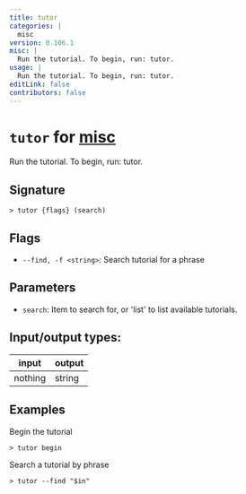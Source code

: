 ```yaml
---
title: tutor
categories: |
  misc
version: 0.106.1
misc: |
  Run the tutorial. To begin, run: tutor.
usage: |
  Run the tutorial. To begin, run: tutor.
editLink: false
contributors: false
---
```

<!-- This file is automatically generated. Please edit the command in https://github.com/nushell/nushell instead. -->

# `tutor` for [misc](/commands/categories/misc.md)

<div class='command-title'>Run the tutorial. To begin, run: tutor.</div>

## Signature

```> tutor {flags} (search)```

## Flags

 -  `--find, -f <string>`: Search tutorial for a phrase

## Parameters

 -  `search`: Item to search for, or 'list' to list available tutorials.


## Input/output types:

| input   | output |
| ------- | ------ |
| nothing | string |
## Examples

Begin the tutorial
```nu
> tutor begin

```

Search a tutorial by phrase
```nu
> tutor --find "$in"

```
